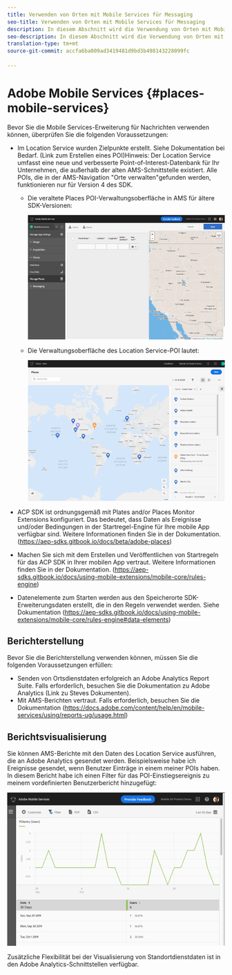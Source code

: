 ```yaml
---
title: Verwenden von Orten mit Mobile Services für Messaging
seo-title: Verwenden von Orten mit Mobile Services für Messaging
description: In diesem Abschnitt wird die Verwendung von Orten mit Mobile Services für Nachrichten erläutert.
seo-description: In diesem Abschnitt wird die Verwendung von Orten mit Mobile Services für Nachrichten erläutert.
translation-type: tm+mt
source-git-commit: accfa6ba009ad3419481d9bd3b498143228099fc

---
```



# Adobe Mobile Services {#places-mobile-services}

Bevor Sie die Mobile Services-Erweiterung für Nachrichten verwenden können, überprüfen Sie die folgenden Voraussetzungen:

* Im Location Service wurden Zielpunkte erstellt. Siehe Dokumentation bei Bedarf. (Link zum Erstellen eines POI)Hinweis: Der Location Service umfasst eine neue und verbesserte Point-of-Interest-Datenbank für Ihr Unternehmen, die außerhalb der alten AMS-Schnittstelle existiert. Alle POIs, die in der AMS-Navigation "Orte verwalten"gefunden werden, funktionieren nur für Version 4 des SDK.
   * Die veraltete Places POI-Verwaltungsoberfläche in AMS für ältere SDK-Versionen:

      ![Alte Benutzeroberfläche](/help/assets/legacy-location-v4-ui.png)

   * Die Verwaltungsoberfläche des Location Service-POI lautet:

      ![POI-Verwaltungsoberfläche des Location Service](/help/assets/places-ui.png)

* ACP SDK ist ordnungsgemäß mit Plates and/or Places Monitor Extensions konfiguriert. Das bedeutet, dass Daten als Ereignisse und/oder Bedingungen in der Startregel-Engine für Ihre mobile App verfügbar sind. Weitere Informationen finden Sie in der Dokumentation. (https://aep-sdks.gitbook.io/docs/beta/adobe-places)

* Machen Sie sich mit dem Erstellen und Veröffentlichen von Startregeln für das ACP SDK in Ihrer mobilen App vertraut. Weitere Informationen finden Sie in der Dokumentation. (https://aep-sdks.gitbook.io/docs/using-mobile-extensions/mobile-core/rules-engine)

* Datenelemente zum Starten werden aus den Speicherorte SDK-Erweiterungsdaten erstellt, die in den Regeln verwendet werden. Siehe Dokumentation (https://aep-sdks.gitbook.io/docs/using-mobile-extensions/mobile-core/rules-engine#data-elements)

## Berichterstellung

Bevor Sie die Berichterstellung verwenden können, müssen Sie die folgenden Voraussetzungen erfüllen:

* Senden von Ortsdienstdaten erfolgreich an Adobe Analytics Report Suite. Falls erforderlich, besuchen Sie die Dokumentation zu Adobe Analytics (Link zu Steves Dokumenten).
* Mit AMS-Berichten vertraut. Falls erforderlich, besuchen Sie die Dokumentation (https://docs.adobe.com/content/help/en/mobile-services/using/reports-ug/usage.html)

## Berichtsvisualisierung

Sie können AMS-Berichte mit den Daten des Location Service ausführen, die an Adobe Analytics gesendet werden. Beispielsweise habe ich Ereignisse gesendet, wenn Benutzer Einträge in einem meiner POIs haben. In diesem Bericht habe ich einen Filter für das POI-Einstiegsereignis zu meinem vordefinierten Benutzerbericht hinzugefügt:

![Berichtsvisualisierung](/help/assets/report-visualize.png)

Zusätzliche Flexibilität bei der Visualisierung von Standortdienstdaten ist in den Adobe Analytics-Schnittstellen verfügbar.

